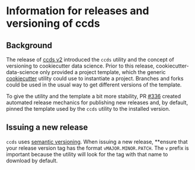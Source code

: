 # Information for releases and versioning of ccds

## Background

The release of [ccds v2](https://drivendata.co/blog/ccds-v2) introduced the `ccds` utility and the concept of versioning to cookiecutter data science. Prior to this release, cookiecutter-data-science only provided a project template, which the generic [cookiecutter](https://github.com/cookiecutter/cookiecutter) utility could use to instantiate a project. Branches and forks could be used in the usual way to get different versions of the template.

To give the utility and the template a bit more stability, PR [#336](https://github.com/drivendataorg/cookiecutter-data-science/pull/336) created automated release mechanics for publishing new releases and, by default, pinned the template used by the `ccds` utility to the installed version. 

## Issuing a new release

`ccds` uses [semantic versioning](https://semver.org/). When issuing a new release, **ensure that your release version tag has the format `vMAJOR.MINOR.PATCH`. The `v` prefix is important because the utility will look for the tag with that name to download by default.
